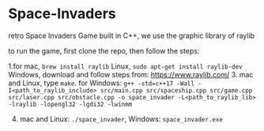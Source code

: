 # Space-Invaders
retro Space Invaders Game built in C++, we use the graphic library of raylib

to run the game, first clone the repo, then follow the steps:

1.for mac, ``` brew install raylib ```
   Linux, ```sudo apt-get install raylib-dev```
   Windows, download and follow steps from: https://www.raylib.com/
3. mac and Linux, type ```make```. for Windows: ```g++ -std=c++17 -Wall -I<path_to_raylib_include> src/main.cpp src/spaceship.cpp src/game.cpp src/laser.cpp src/obstacle.cpp -o space_invader -L<path_to_raylib_lib> -lraylib -lopengl32 -lgdi32 -lwinmm```

4. mac and Linux: ```./space_invader```, Windows: ```space_invader.exe```

